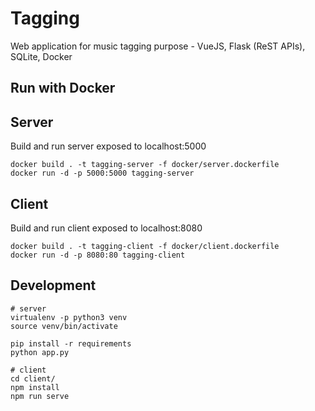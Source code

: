 Tagging 
===========
Web application for music tagging purpose - VueJS, Flask (ReST APIs), SQLite, Docker

    
## Run with Docker

## Server

Build and run server exposed to localhost:5000

    docker build . -t tagging-server -f docker/server.dockerfile
    docker run -d -p 5000:5000 tagging-server

## Client
Build and run client exposed to localhost:8080

    docker build . -t tagging-client -f docker/client.dockerfile
    docker run -d -p 8080:80 tagging-client
    
## Development

    # server
    virtualenv -p python3 venv
    source venv/bin/activate
    
    pip install -r requirements
    python app.py
    
    # client
    cd client/
    npm install
    npm run serve
